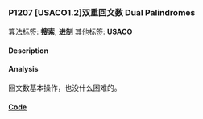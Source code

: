 
### P1207 [USACO1.2]双重回文数 Dual Palindromes

算法标签: **搜索**, **进制**
其他标签: **USACO**

#### Description


#### Analysis

回文数基本操作，也没什么困难的。


#### [Code](../../cpp/12/p1207.cpp)



